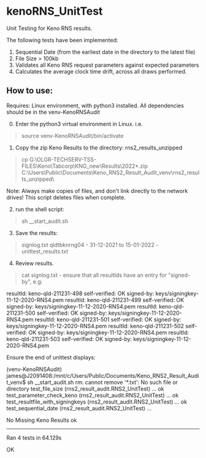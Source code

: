 # kenoRNS_UnitTest
Unit Testing for Keno RNS results. 

The following tests have been implemented: 
1. Sequential Date (from the earliest date in the directory to the latest file)
2. File Size > 100kb
3. Validates all Keno RNS request parameters against expected parameters
4. Calculates the average clock time drift, across all draws performed. 

## How to use: 

Requires: 
Linux environment, with python3 installed. 
All dependencies should be in the venv-KenoRNSAudit

0. Enter the python3 virtual environment in Linux. i.e.
> source venv-KenoRNSAudit/bin/activate

1. Copy the zip Keno Results to the directory: rns2_results_unzipped
> cp G:\OLGR-TECHSERV-TSS-FILES\Keno\Tabcorp\KNG_new\Results\2022\*.zip C:\Users\Public\Documents\Keno_RNS2_Result_Audit_venv\rns2_results_unzipped\

Note: 
Always make copies of files, and don't link directly to the network drives! 
This script deletes files when complete. 

2. run the shell script: 
> sh __start_audit.sh

3. Save the results: 

> signlog.txt
> qldtbknrng04 - 31-12-2021 to 15-01-2022 - unittest_results.txt

4. Review results. 
> cat signlog.txt
	- ensure that all resultIds have an entry for "signed-by", e.g: 
	
resultId: keno-qld-211231-498  self-verified: OK  signed-by: keys/signingkey-11-12-2020-RNS4.pem
resultId: keno-qld-211231-499  self-verified: OK  signed-by: keys/signingkey-11-12-2020-RNS4.pem
resultId: keno-qld-211231-500  self-verified: OK  signed-by: keys/signingkey-11-12-2020-RNS4.pem
resultId: keno-qld-211231-501  self-verified: OK  signed-by: keys/signingkey-11-12-2020-RNS4.pem
resultId: keno-qld-211231-502  self-verified: OK  signed-by: keys/signingkey-11-12-2020-RNS4.pem
resultId: keno-qld-211231-503  self-verified: OK  signed-by: keys/signingkey-11-12-2020-RNS4.pem

Ensure the end of unittest displays: 

(venv-KenoRNSAudit) james@J2091408:/mnt/c/Users/Public/Documents/Keno_RNS2_Result_Audit_venv$ sh __start_audit.sh
rm: cannot remove '*.txt': No such file or directory
test_file_size (rns2_result_audit.RNS2_UnitTest) ... ok
test_parameter_check_keno (rns2_result_audit.RNS2_UnitTest) ... ok
test_resultfile_with_signingkeys (rns2_result_audit.RNS2_UnitTest) ... ok
test_sequential_date (rns2_result_audit.RNS2_UnitTest) ...

No Missing Keno Results
ok

----------------------------------------------------------------------
Ran 4 tests in 64.129s

OK



